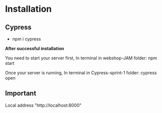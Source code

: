 # Installation

## Cypress

- npm i cypress

**After successful installation**

You need to start your server first,
In terminal in webshop-JAM folder: npm start

Once your server is running,
In terminal in Cypress-sprint-1 folder: cypress open

## Important

Local address "http://localhost:8000"
